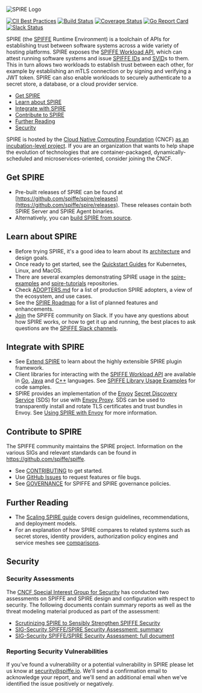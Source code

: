 ![SPIRE Logo](/doc/images/spire_logo.png)

[![CII Best Practices](https://bestpractices.coreinfrastructure.org/projects/3303/badge)](https://bestpractices.coreinfrastructure.org/projects/3303)
[![Build Status](https://travis-ci.org/spiffe/spire.svg?branch=master)](https://travis-ci.org/spiffe/spire)
[![Coverage Status](https://coveralls.io/repos/github/spiffe/spire/badge.svg?branch=master)](https://coveralls.io/github/spiffe/spire?branch=master)
[![Go Report Card](https://goreportcard.com/badge/github.com/spiffe/spire)](https://goreportcard.com/report/github.com/spiffe/spire)
[![Slack Status](https://slack.spiffe.io/badge.svg)](https://slack.spiffe.io)

SPIRE (the [SPIFFE](https://github.com/spiffe/spiffe) Runtime Environment) is a toolchain of APIs for establishing trust between software systems across a wide variety of hosting platforms. SPIRE exposes the [SPIFFE Workload API](https://github.com/spiffe/go-spiffe/blob/master/proto/spiffe/workload/workload.proto), which can attest running software systems and issue [SPIFFE IDs](https://github.com/spiffe/spiffe/blob/master/standards/SPIFFE-ID.md) and [SVID](https://github.com/spiffe/spiffe/blob/master/standards/SPIFFE-ID.md)s to them.  This in turn allows two workloads to establish trust between each other, for example by establishing an mTLS connection or by signing and verifying a JWT token. SPIRE can also enable workloads to securely authenticate to a secret store, a database, or a cloud provider service.


- [Get SPIRE](#get-spire)
- [Learn about SPIRE](#learn-about-spire)
- [Integrate with SPIRE](#integrate-about-spire)
- [Contribute to SPIRE](#contribute-to-spire)
- [Further Reading](#further-reading)
- [Security](#security)



SPIRE is hosted by the [Cloud Native Computing Foundation](https://cncf.io) (CNCF)  [as an incubation-level project](https://www.cncf.io/blog/2020/06/22/toc-approves-spiffe-and-spire-to-incubation/). If you are an organization that wants to help shape the evolution of technologies that are container-packaged, dynamically-scheduled and microservices-oriented, consider joining the CNCF.

## Get SPIRE

- Pre-built releases of SPIRE can be found at [https://github.com/spiffe/spire/releases](https://github.com/spiffe/spire/releases). These releases contain both SPIRE Server and SPIRE Agent binaries.
- Alternatively, you can [build SPIRE from source](/CONTRIBUTING.md).

## Learn about SPIRE

- Before trying SPIRE, it's a good idea to learn about its [architecture](https://spiffe.io/spire/) and design goals.
- Once ready to get started, see the [Quickstart Guides](https://spiffe.io/spire/try/) for Kubernetes, Linux, and MacOS.
- There are several examples demonstrating SPIRE usage in the [spire-examples](https://github.com/spiffe/spire-examples) and [spire-tutorials](https://github.com/spiffe/spire-tutorials) repositories.
- Check [ADOPTERS.md](./ADOPTERS.md) for a list of production SPIRE adopters, a view of the ecosystem, and use cases.
- See the [SPIRE Roadmap](https://github.com/spiffe/spire/wiki/Roadmap) for a list of planned features and enhancements.
- [Join](https://slack.spiffe.io/) the SPIFFE community on Slack. If you have any questions about how SPIRE works, or how to get it up and running, the best places to ask questions are the [SPIFFE Slack channels](https://spiffe.slack.com).

## Integrate with SPIRE

- See [Extend SPIRE](https://spiffe.io/spire/docs/extending/) to learn about the highly extensible SPIRE plugin framework.
- Client libraries for interacting with the [SPIFFE Workload API](https://github.com/spiffe/spiffe/blob/master/standards/SPIFFE_Workload_API.md) are available in [Go](https://github.com/spiffe/go-spiffe/tree/master/v2), [Java](https://github.com/spiffe/java-spiffe/tree/v2-api) and [C++](https://github.com/spiffe/c-spiffe) languages. See [SPIFFE Library Usage Examples](https://spiffe.io/spire/try/spiffe-library-usage-examples/) for code samples.
- SPIRE provides an implementation of the [Envoy](https://envoyproxy.io) [Secret Discovery Service](https://www.envoyproxy.io/docs/envoy/latest/configuration/security/secret) (SDS) for use with [Envoy Proxy](https://envoyproxy.io).  SDS can be used to transparently install and rotate TLS certificates and trust bundles in Envoy. See [Using SPIRE with Envoy](https://spiffe.io/spire/docs/envoy/) for more information.

## Contribute to SPIRE

The SPIFFE community maintains the SPIRE project. Information on the various SIGs and relevant standards can be found in
https://github.com/spiffe/spiffe.

- See [CONTRIBUTING](https://github.com/spiffe/spire/blob/master/CONTRIBUTING.md) to get started.
- Use [GitHub Issues](https://github.com/spiffe/spire/issues) to request features or file bugs.
- See [GOVERNANCE](https://github.com/spiffe/spiffe/blob/master/GOVERNANCE.md) for SPIFFE and SPIRE governance policies.

## Further Reading

- The [Scaling SPIRE guide](/doc/scaling_spire.md) covers design guidelines, recommendations, and deployment models.
- For an explanation of how SPIRE compares to related systems such as secret stores, identity providers, authorization policy engines and service meshes see [comparisons](https://spiffe.io/spire/comparisons/).

## Security

### Security Assessments

The [CNCF Special Interest Group for Security]([https://github.com/cncf/sig-security](https://github.com/cncf/sig-security)) has conducted two assessments on SPIFFE and SPIRE design and configuration with respect to security.  The following documents contain summary reports as well as the threat modeling material produced as part of the assessment:

- [Scrutinizing SPIRE to Sensibly Strengthen SPIFFE Security](https://blog.scytale.io/scrutinizing-spire-security-9c82ba542019)
- [SIG-Security SPIFFE/SPIRE Security Assessment: summary](https://github.com/cncf/sig-security/tree/master/assessments/projects/spiffe-spire)
- [SIG-Security SPIFFE/SPIRE Security Assessment: full document](https://github.com/cncf/sig-security/blob/master/assessments/projects/spiffe-spire/self-assessment.md)

### Reporting Security Vulnerabilities

If you've found a vulnerability or a potential vulnerability in SPIRE please let us know at security@spiffe.io. We'll send a confirmation email to acknowledge your report, and we'll send an additional email when we've identified the issue positively or negatively.
